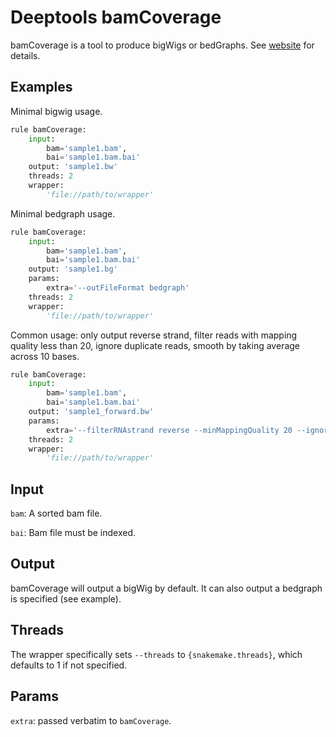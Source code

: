 # Deeptools bamCoverage

bamCoverage is a tool to produce bigWigs or bedGraphs. See
[website](http://deeptools.readthedocs.io/en/latest/content/tools/bamCoverage.html#usage-examples-for-rna-seq)
for details.

## Examples

Minimal bigwig usage.

```python
rule bamCoverage:
    input:
        bam='sample1.bam',
        bai='sample1.bam.bai'
    output: 'sample1.bw'
    threads: 2
    wrapper:
        'file://path/to/wrapper'
```

Minimal bedgraph usage.

```python
rule bamCoverage:
    input:
        bam='sample1.bam',
        bai='sample1.bam.bai'
    output: 'sample1.bg'
    params:
        extra='--outFileFormat bedgraph'
    threads: 2
    wrapper:
        'file://path/to/wrapper'
```


Common usage: only output reverse strand, filter reads with mapping quality
less than 20, ignore duplicate reads, smooth by taking average across 10 bases.

```python
rule bamCoverage:
    input:
        bam='sample1.bam',
        bai='sample1.bam.bai'
    output: 'sample1_forward.bw'
    params:
        extra='--filterRNAstrand reverse --minMappingQuality 20 --ignoreDuplicates --smoothLength 10'
    threads: 2
    wrapper:
        'file://path/to/wrapper'
```

## Input
`bam`: A sorted bam file.

`bai`: Bam file must be indexed.

## Output
bamCoverage will output a bigWig by default. It can also output a bedgraph is specified (see example).

## Threads
The wrapper specifically sets `--threads` to `{snakemake.threads}`, which defaults to 1 if
not specified.

## Params
`extra`: passed verbatim to `bamCoverage`.
